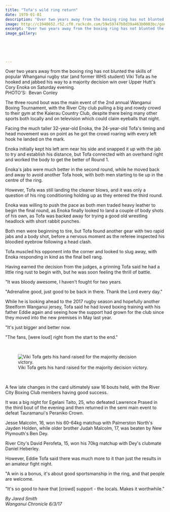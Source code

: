```yaml
---
title: "Tofa's wild ring return"
date: 1970-01-01
description: "Over two years away from the boxing ring has not blunted the skills of popular Whanganui rugby star (and former WHS student) Viki Tofa..."
image: http://c1940652.r52.cf0.rackcdn.com/59e59747b8d39a463b0003bc/good-pic.jpg
excerpt: "Over two years away from the boxing ring has not blunted the skills of popular Whanganui rugby star (and former WHS student) Viki Tofa as he hooked and jabbed his way to a majority decision win over Upper Hutt's Cory Enoka on Saturday evening."
image_gallery:
    
    
    
    
    
---
```


<p>Over two years away from the boxing ring has not blunted the skills of popular Whanganui rugby star (and former WHS student) Viki Tofa as he hooked and jabbed his way to a majority decision win over Upper Hutt's Cory Enoka on Saturday evening.<br />PHOTO'S: &nbsp;Bevan Conley&nbsp;</p>
<p>The three round bout was the main event of the 2nd annual Wanganui Boxing Tournament, with the River City club pulling a big and rowdy crowd to their gym at the Kaierau Country Club, despite there being many other sports both locally and on television which could claim eyeballs that night.</p>
<p>Facing the much taller 32-year-old Enoka, the 24-year-old Tofa's timing and head movement was on point as he got the crowd roaring with every left hook he landed on the mark.</p>
<p>Enoka initially kept his left arm near his side and snapped it up with the jab to try and establish his distance, but Tofa connected with an overhand right and worked the body to get the better of Round 1.</p>
<p>Enoka's jabs were much better in the second round, while he moved back and away to avoid another Tofa hook, with both men starting to tie up in the centre of the ring.</p>
<p>However, Tofa was still landing the cleaner blows, and it was only a question of his ring conditioning holding up as they entered the third round.</p>
<p>Enoka was willing to push the pace as both men traded heavy leather to begin the final round, as Enoka finally looked to land a couple of body shots of his own, as Tofa was backed away for trying a good old wrestling headlock with short rabbit punches.</p>
<p>Both men were beginning to tire, but Tofa found another gear with two rapid jabs and a body shot, before a nervous moment as the referee inspected his bloodied eyebrow following a head clash.&nbsp;</p>
<p>Tofa muscled his opponent into the corner and looked to slug away, with Enoka responding in kind as the final bell rang.</p>
<p>Having earned the decision from the judges, a grinning Tofa said he had a little ring rust to begin with, but he was soon feeling the thrill of battle.</p>
<p>"It was bloody awesome, I haven't fought for two years.</p>
<p>"Adrenaline good, just good to be back in there. Thank the Lord every day."</p>
<p>While he is looking ahead to the 2017 rugby season and hopefully another Steelform Wanganui jersey, Tofa said he had loved boxing training with his father Eddie again and seeing how the support had grown for the club since they moved into the new premises in May last year.</p>
<p>"It's just bigger and better now.</p>
<p>"The fans, [were loud] right from the start to the end."</p>
<p>&nbsp;</p>
<figure><img src="http://media.nzherald.co.nz/webcontent/image/jpg/201710/SCCZEN_040317WCBRCBox06_620x310.jpg" alt="Viki Tofa gets his hand raised for the majority decision victory." /><figcaption>Viki Tofa gets his hand raised for the majority decision victory.</figcaption></figure>
<p>&nbsp;</p>
<p>A few late changes in the card ultimately saw 16 bouts held, with the River City Boxing Club members having good success.</p>
<p>It was a big night for Egelani Taito, 25, who defeated Lawrence Prased in the third bout of the evening and then returned in the semi main event to defeat Tauramanui's Peraniko Crown.</p>
<p>Jesse Malcolm, 16, won his 60-64kg matchup with Palmerston North's Jayden Holden, while older brother Judah Malcolm, 17, was beaten by New Plymouth's Ben Dey.</p>
<p>River City's David Perofeta, 15, won his 70kg matchup with Dey's clubmate Daniel Heberley.</p>
<p>However, Eddie Tofa said there was much more to it than just the results in an amateur fight night.</p>
<p>"A win is a bonus, it's about good sportsmanship in the ring, and that people are welcome.</p>
<p>"It's so good to have that [crowd] support - the locals. Makes it worthwhile."</p>
<p class="clear syndicator"><em>By Jared Smith</em><br /><em>Wanganui Chronicle 6/3/17&nbsp;</em></p>

